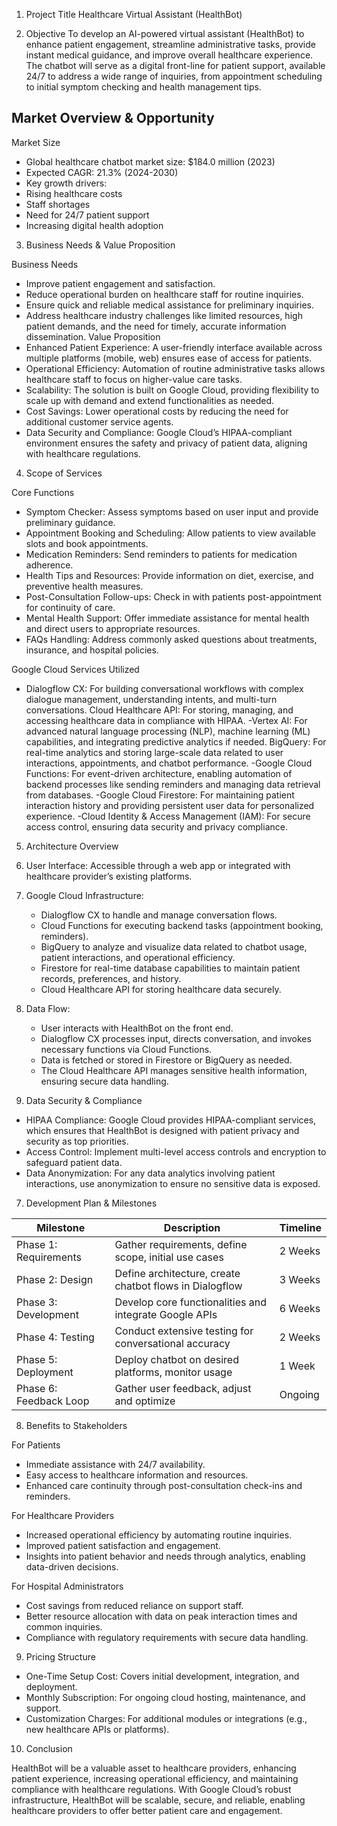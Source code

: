 

1. Project Title
Healthcare Virtual Assistant (HealthBot)

2. Objective
To develop an AI-powered virtual assistant (HealthBot) to enhance patient engagement, streamline administrative tasks, provide instant medical guidance, and improve overall healthcare experience. The chatbot will serve as a digital front-line for patient support, available 24/7 to address a wide range of inquiries, from appointment scheduling to initial symptom checking and health management tips.

## Market Overview & Opportunity

Market Size
- Global healthcare chatbot market size: $184.0 million (2023)
- Expected CAGR: 21.3% (2024-2030)
- Key growth drivers:
- Rising healthcare costs
- Staff shortages
- Need for 24/7 patient support
- Increasing digital health adoption


3. Business Needs & Value Proposition

Business Needs
- Improve patient engagement and satisfaction.
- Reduce operational burden on healthcare staff for routine inquiries.
- Ensure quick and reliable medical assistance for preliminary inquiries.
- Address healthcare industry challenges like limited resources, high patient demands, and the need for timely, accurate information dissemination.
Value Proposition
- Enhanced Patient Experience: A user-friendly interface available across multiple platforms (mobile, web) ensures ease of access for patients.
- Operational Efficiency: Automation of routine administrative tasks allows healthcare staff to focus on higher-value care tasks.
- Scalability: The solution is built on Google Cloud, providing flexibility to scale up with demand and extend functionalities as needed.
- Cost Savings: Lower operational costs by reducing the need for additional customer service agents.
- Data Security and Compliance: Google Cloud’s HIPAA-compliant environment ensures the safety and privacy of patient data, aligning with healthcare regulations.

4. Scope of Services

Core Functions
- Symptom Checker: Assess symptoms based on user input and provide preliminary guidance.
- Appointment Booking and Scheduling: Allow patients to view available slots and book appointments.
- Medication Reminders: Send reminders to patients for medication adherence.
- Health Tips and Resources: Provide information on diet, exercise, and preventive health measures.
- Post-Consultation Follow-ups: Check in with patients post-appointment for continuity of care.
- Mental Health Support: Offer immediate assistance for mental health and direct users to appropriate resources.
- FAQs Handling: Address commonly asked questions about treatments, insurance, and hospital policies.

Google Cloud Services Utilized
- Dialogflow CX: For building conversational workflows with complex dialogue management, understanding intents, and multi-turn conversations.
Cloud Healthcare API: For storing, managing, and accessing healthcare data in compliance with HIPAA.
-Vertex AI: For advanced natural language processing (NLP), machine learning (ML) capabilities, and integrating predictive analytics if needed.
BigQuery: For real-time analytics and storing large-scale data related to user interactions, appointments, and chatbot performance.
-Google Cloud Functions: For event-driven architecture, enabling automation of backend processes like sending reminders and managing data retrieval from databases.
-Google Cloud Firestore: For maintaining patient interaction history and providing persistent user data for personalized experience.
-Cloud Identity & Access Management (IAM): For secure access control, ensuring data security and privacy compliance.


5. Architecture Overview

1. User Interface: Accessible through a web app or integrated with healthcare provider’s existing platforms.

2. Google Cloud Infrastructure:
   - Dialogflow CX to handle and manage conversation flows.
   - Cloud Functions for executing backend tasks (appointment booking, reminders).
   - BigQuery to analyze and visualize data related to chatbot usage, patient interactions, and operational efficiency.
   - Firestore for real-time database capabilities to maintain patient records, preferences, and history.
   - Cloud Healthcare API for storing healthcare data securely.

3. Data Flow:
   - User interacts with HealthBot on the front end.
   - Dialogflow CX processes input, directs conversation, and invokes necessary functions via Cloud Functions.
   - Data is fetched or stored in Firestore or BigQuery as needed.
   - The Cloud Healthcare API manages sensitive health information, ensuring secure data handling.

6. Data Security & Compliance

- HIPAA Compliance: Google Cloud provides HIPAA-compliant services, which ensures that HealthBot is designed with patient privacy and security as top priorities.
- Access Control: Implement multi-level access controls and encryption to safeguard patient data.
- Data Anonymization: For any data analytics involving patient interactions, use anonymization to ensure no sensitive data is exposed.


7. Development Plan & Milestones

| Milestone              | Description                                         | Timeline      |
|----------------------------|---------------------------------------------------------|-------------------|
| Phase 1: Requirements  | Gather requirements, define scope, initial use cases    | 2 Weeks          |
| Phase 2: Design        | Define architecture, create chatbot flows in Dialogflow | 3 Weeks          |
| Phase 3: Development   | Develop core functionalities and integrate Google APIs  | 6 Weeks          |
| Phase 4: Testing       | Conduct extensive testing for conversational accuracy   | 2 Weeks          |
| Phase 5: Deployment    | Deploy chatbot on desired platforms, monitor usage      | 1 Week           |
| Phase 6: Feedback Loop | Gather user feedback, adjust and optimize               | Ongoing          |


8. Benefits to Stakeholders

For Patients
- Immediate assistance with 24/7 availability.
- Easy access to healthcare information and resources.
- Enhanced care continuity through post-consultation check-ins and reminders.

For Healthcare Providers
- Increased operational efficiency by automating routine inquiries.
- Improved patient satisfaction and engagement.
- Insights into patient behavior and needs through analytics, enabling data-driven decisions.

For Hospital Administrators
- Cost savings from reduced reliance on support staff.
- Better resource allocation with data on peak interaction times and common inquiries.
- Compliance with regulatory requirements with secure data handling.

9. Pricing Structure

- One-Time Setup Cost: Covers initial development, integration, and deployment.
- Monthly Subscription: For ongoing cloud hosting, maintenance, and support.
- Customization Charges: For additional modules or integrations (e.g., new healthcare APIs or platforms).

10. Conclusion

HealthBot will be a valuable asset to healthcare providers, enhancing patient experience, increasing operational efficiency, and maintaining compliance with healthcare regulations. With Google Cloud’s robust infrastructure, HealthBot will be scalable, secure, and reliable, enabling healthcare providers to offer better patient care and engagement.





